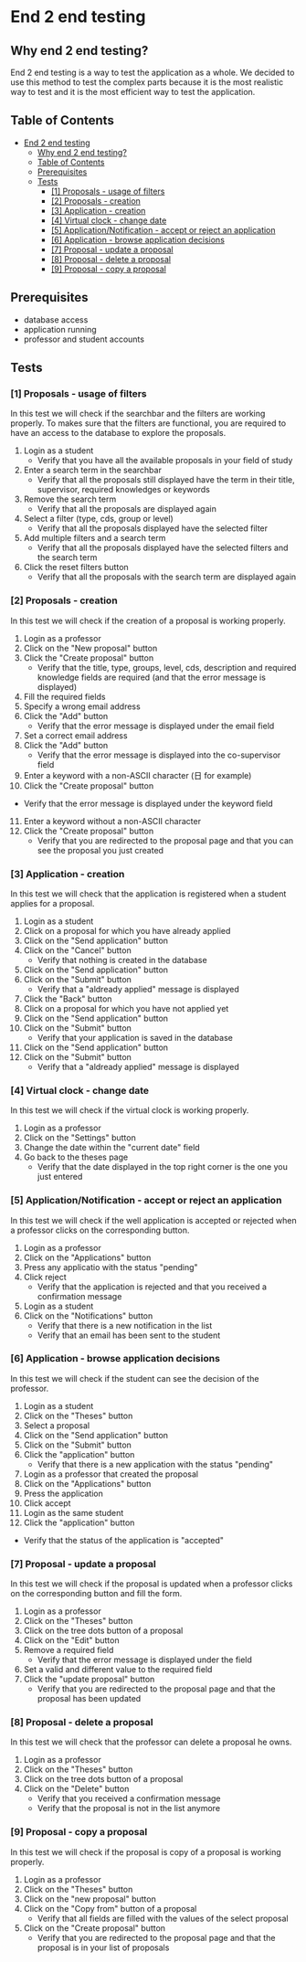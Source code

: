 # End 2 end testing

## Why end 2 end testing?

End 2 end testing is a way to test the application as a whole. We decided to use
this method to test the complex parts because it is the most realistic way to test
and it is the most efficient way to test the application.

## Table of Contents

- [End 2 end testing](#end-2-end-testing)
  - [Why end 2 end testing?](#why-end-2-end-testing)
  - [Table of Contents](#table-of-contents)
  - [Prerequisites](#prerequisites)
  - [Tests](#tests)
    - [\[1\] Proposals - usage of filters](#1-proposals---usage-of-filters)
    - [\[2\] Proposals - creation](#2-proposals---creation)
    - [\[3\] Application - creation](#3-application---creation)
    - [\[4\] Virtual clock - change date](#4-virtual-clock---change-date)
    - [\[5\] Application/Notification - accept or reject an application](#5-applicationnotification---accept-or-reject-an-application)
    - [\[6\] Application - browse application decisions](#6-application---browse-application-decisions)
    - [\[7\] Proposal - update a proposal](#7-proposal---update-a-proposal)
    - [\[8\] Proposal - delete a proposal](#8-proposal---delete-a-proposal)
    - [\[9\] Proposal - copy a proposal](#9-proposal---copy-a-proposal)


## Prerequisites
- database access
- application running
- professor and student accounts

## Tests

### [1] Proposals - usage of filters

In this test we will check if the searchbar and the
filters are working properly. To makes sure that the filters are functional, you are
required to have an access to the database to explore the proposals.

1. Login as a student
   - Verify that you have all the available proposals in your field of study
2. Enter a search term in the searchbar
   - Verify that all the proposals still displayed have the term in their title, supervisor, required knowledges or keywords
3. Remove the search term
   - Verify that all the proposals are displayed again
4. Select a filter (type, cds, group or level)
   - Verify that all the proposals displayed have the selected filter
5. Add multiple filters and a search term
   - Verify that all the proposals displayed have the selected filters and the search term
6. Click the reset filters button
   - Verify that all the proposals with the search term are displayed again

### [2] Proposals - creation

In this test we will check if the creation of a proposal is working properly.

1. Login as a professor
2. Click on the "New proposal" button
3. Click the "Create proposal" button
   - Verify that the title, type, groups, level, cds, description and required knowledge fields are required (and that the error message is displayed)
4. Fill the required fields
5. Specify a wrong email address
6. Click the "Add" button
   - Verify that the error message is displayed under the email field
7. Set a correct email address
8. Click the "Add" button
   - Verify that the error message is displayed into the co-supervisor field
9. Enter a keyword with a non-ASCII character (日 for example)
10. Click the "Create proposal" button
   - Verify that the error message is displayed under the keyword field
11. Enter a keyword without a non-ASCII character
12. Click the "Create proposal" button
    - Verify that you are redirected to the proposal page and that you can see the proposal you just created

### [3] Application - creation

In this test we will check that the application is registered when a student applies for a proposal.

1. Login as a student
2. Click on a proposal for which you have already applied
3. Click on the "Send application" button
4. Click on the "Cancel" button
   - Verify that nothing is created in the database
5. Click on the "Send application" button
6. Click on the "Submit" button
   - Verify that a "aldready applied" message is displayed
7. Click the "Back" button
8. Click on a proposal for which you have not applied yet
9. Click on the "Send application" button
10. Click on the "Submit" button
    - Verify that your application is saved in the database
11. Click on the "Send application" button
12. Click on the "Submit" button
    - Verify that a "aldready applied" message is displayed

### [4] Virtual clock - change date

In this test we will check if the virtual clock is working properly.

1. Login as a professor
2. Click on the "Settings" button
3. Change the date within the "current date" field
4. Go back to the theses page
   - Verify that the date displayed in the top right corner is the one you just entered

### [5] Application/Notification - accept or reject an application

In this test we will check if the well application is accepted or rejected when a professor 
clicks on the corresponding button.

1. Login as a professor
2. Click on the "Applications" button
3. Press any applicatio with the status "pending"
4. Click reject
   - Verify that the application is rejected and that you received a confirmation message
5. Login as a student
6. Click on the "Notifications" button
   - Verify that there is a new notification in the list
   - Verify that an email has been sent to the student

### [6] Application - browse application decisions

In this test we will check if the student can see the decision of the professor.

1. Login as a student
2. Click on the "Theses" button
3. Select a proposal
5. Click on the "Send application" button
6. Click on the "Submit" button
7. Click the "application" button
   - Verify that there is a new application with the status "pending"
8. Login as a professor that created the proposal
9. Click on the "Applications" button
10. Press the application
11. Click accept
12. Login as the same student
13. Click the "application" button
   - Verify that the status of the application is "accepted"

### [7] Proposal - update a proposal

In this test we will check if the proposal is updated when a professor clicks on the 
corresponding button and fill the form.

1. Login as a professor
2. Click on the "Theses" button
3. Click on the tree dots button of a proposal
4. Click on the "Edit" button
5. Remove a required field
   - Verify that the error message is displayed under the field
6. Set a valid and different value to the required field
7. Click the "update proposal" button
   - Verify that you are redirected to the proposal page and that the proposal has been updated

### [8] Proposal - delete a proposal

In this test we will check that the professor can delete a proposal he owns.

1. Login as a professor
2. Click on the "Theses" button
3. Click on the tree dots button of a proposal
4. Click on the "Delete" button
   - Verify that you received a confirmation message
   - Verify that the proposal is not in the list anymore

### [9] Proposal - copy a proposal

In this test we will check if the proposal is copy of a proposal is working properly.

1. Login as a professor
2. Click on the "Theses" button
3. Click on the "new proposal" button
4. Click on the "Copy from" button of a proposal
   - Verify that all fields are filled with the values of the select proposal
5. Click on the "Create proposal" button
   - Verify that you are redirected to the proposal page and that the proposal is in your list of proposals
